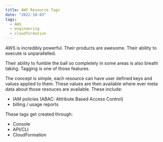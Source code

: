 ```yaml
---
title: AWS Resource Tags
date: "2022-10-03"
tags:
  - AWS
  - engineering
  - cloudformation
---
```


AWS is incredibly powerful. Their products are awesome. Their ability to execute is unparallelled.

Their ability to fumble the ball so completely in some areas is also breath taking. Tagging is one of those features.

The concept is simple, each resource can have user defined keys and values applied to them. These values are then available where ever meta data about those resouces are available. These include:
- IAM policies (ABAC: Attribute Based Access Control)
- billing / usage reports

These tags get created through:
- Console
- API/CLI
- CloudFormation

